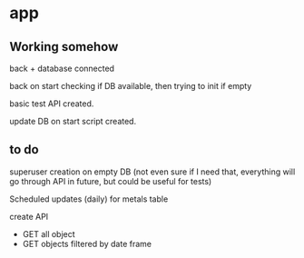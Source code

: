 # app
## Working somehow
back + database connected

back on start checking if DB available, then trying to init if empty

basic test API created.

update DB on start script created.

## to do

superuser creation on empty DB (not even sure if I need that, everything will go through API in future, but could be useful for tests)

Scheduled updates (daily) for metals table

create API 
- GET all object
- GET objects filtered by date frame 
